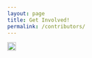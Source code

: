 ```yaml
---
layout: page
title: Get Involved!
permalink: /contributors/
---
```


<img src="https://raw.githubusercontent.com/hbtlabs/oss-checklist/master/doc/icons/Misc-Settings-icon.png" width="20" title="TODO: create"/>
